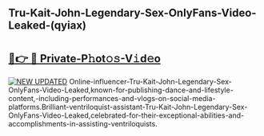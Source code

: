 ## Tru-Kait-John-Legendary-Sex-OnlyFans-Video-Leaked-(qyiax)


# <h2><a href="https://mediaupload.pro?-19M">🔗👉 🔴 Private-P𝚑ot𝚘𝚜-V𝚒d𝚎o</a></h2>

[![NEW UPDATED](https://i.imgur.com/0qMVB7G.gif)](https://mediaupload.pro?-19M)
Online-influencer-Tru-Kait-John-Legendary-Sex-OnlyFans-Video-Leaked,known-for-publishing-dance-and-lifestyle-content,-including-performances-and-vlogs-on-social-media-platforms.Brilliant-ventriloquist-assistant-Tru-Kait-John-Legendary-Sex-OnlyFans-Video-Leaked,celebrated-for-their-exceptional-abilities-and-accomplishments-in-assisting-ventriloquists.  